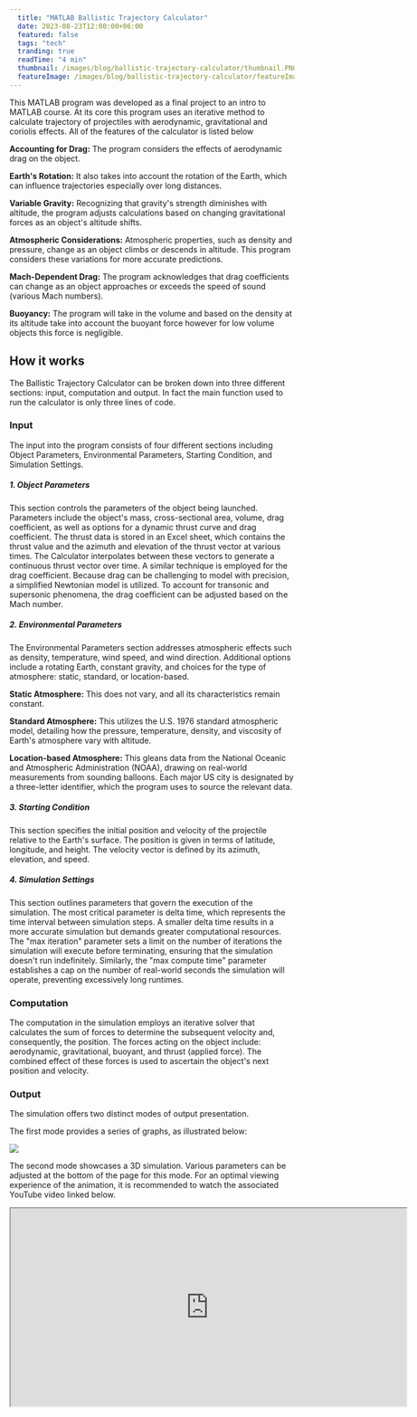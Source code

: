 ```yaml
---
  title: "MATLAB Ballistic Trajectory Calculator"
  date: 2023-08-23T12:00:00+06:00
  featured: false
  tags: "tech"
  tranding: true
  readTime: "4 min"
  thumbnail: /images/blog/ballistic-trajectory-calculator/thumbnail.PNG
  featureImage: /images/blog/ballistic-trajectory-calculator/featureImage.PNG
---
```


This MATLAB program was developed as a final project to an intro to MATLAB course. At its core this program uses an iterative method to calculate trajectory of projectiles with aerodynamic, gravitational and coriolis effects. All of the features of the calculator is listed below

**Accounting for Drag:** The program considers the effects of aerodynamic drag on the object.

**Earth's Rotation:** It also takes into account the rotation of the Earth, which can influence trajectories especially over long distances.

**Variable Gravity:** Recognizing that gravity's strength diminishes with altitude, the program adjusts calculations based on changing gravitational forces as an object's altitude shifts.

**Atmospheric Considerations:** Atmospheric properties, such as density and pressure, change as an object climbs or descends in altitude. This program considers these variations for more accurate predictions.

**Mach-Dependent Drag:** The program acknowledges that drag coefficients can change as an object approaches or exceeds the speed of sound (various Mach numbers).

**Buoyancy:** The program will take in the volume and based on the density at its altitude take into account the buoyant force however for low volume objects this force is negligible.

## How it works

The Ballistic Trajectory Calculator can be broken down into three different sections: input, computation and output. In fact the main function used to run the calculator is only three lines of code.

### Input

The input into the program consists of four different sections including Object Parameters, Environmental Parameters, Starting Condition, and Simulation Settings.

##### 1. Object Parameters
This section controls the parameters of the object being launched. Parameters include the object's mass, cross-sectional area, volume, drag coefficient, as well as options for a dynamic thrust curve and drag coefficient. The thrust data is stored in an Excel sheet, which contains the thrust value and the azimuth and elevation of the thrust vector at various times. The Calculator interpolates between these vectors to generate a continuous thrust vector over time. A similar technique is employed for the drag coefficient. Because drag can be challenging to model with precision, a simplified Newtonian model is utilized. To account for transonic and supersonic phenomena, the drag coefficient can be adjusted based on the Mach number.

##### 2. Environmental Parameters
The Environmental Parameters section addresses atmospheric effects such as density, temperature, wind speed, and wind direction. Additional options include a rotating Earth, constant gravity, and choices for the type of atmosphere: static, standard, or location-based.

**Static Atmosphere:** This does not vary, and all its characteristics remain constant.

**Standard Atmosphere:** This utilizes the U.S. 1976 standard atmospheric model, detailing how the pressure, temperature, density, and viscosity of Earth's atmosphere vary with altitude.

**Location-based Atmosphere:** This gleans data from the National Oceanic and Atmospheric Administration (NOAA), drawing on real-world measurements from sounding balloons. Each major US city is designated by a three-letter identifier, which the program uses to source the relevant data.


##### 3. Starting Condition
This section specifies the initial position and velocity of the projectile relative to the Earth's surface. The position is given in terms of latitude, longitude, and height. The velocity vector is defined by its azimuth, elevation, and speed.

##### 4. Simulation Settings
This section outlines parameters that govern the execution of the simulation. The most critical parameter is delta time, which represents the time interval between simulation steps. A smaller delta time results in a more accurate simulation but demands greater computational resources. The "max iteration" parameter sets a limit on the number of iterations the simulation will execute before terminating, ensuring that the simulation doesn't run indefinitely. Similarly, the "max compute time" parameter establishes a cap on the number of real-world seconds the simulation will operate, preventing excessively long runtimes.

### Computation
The computation in the simulation employs an iterative solver that calculates the sum of forces to determine the subsequent velocity and, consequently, the position. The forces acting on the object include: aerodynamic, gravitational, buoyant, and thrust (applied force). The combined effect of these forces is used to ascertain the object's next position and velocity.

### Output

The simulation offers two distinct modes of output presentation.

The first mode provides a series of graphs, as illustrated below:

![](/images/blog/ballistic-trajectory-calculator/plots.png)

The second mode showcases a 3D simulation. Various parameters can be adjusted at the bottom of the page for this mode. For an optimal viewing experience of the animation, it is recommended to watch the associated YouTube video linked below.


<p align="center">
<iframe width="700" height="350"
src="https://www.youtube.com/embed/2kiqtY2RG2o">
</iframe>
</p>


